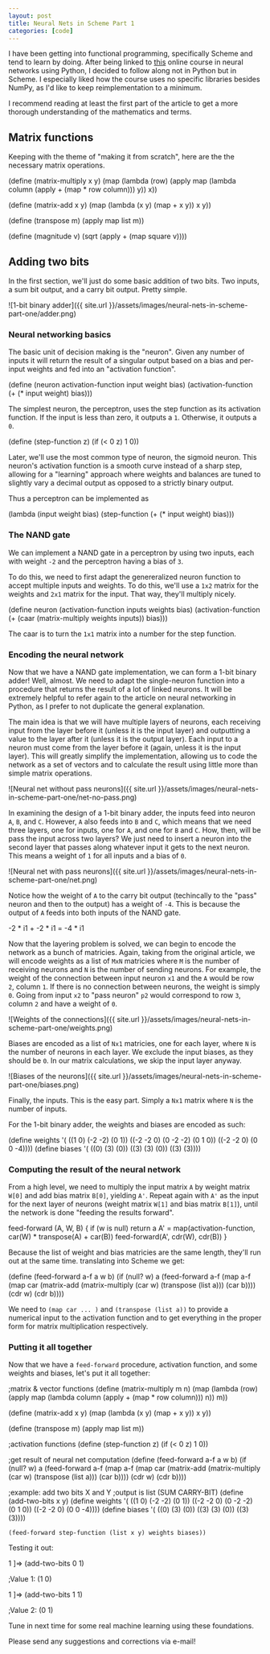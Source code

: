 ```yaml
---
layout: post
title: Neural Nets in Scheme Part 1
categories: [code]
---
```


I have been getting into functional programming, specifically Scheme and tend to learn by doing. After being linked to [this](http://neuralnetworksanddeeplearning.com/chap1.html) online course in neural networks using Python, I decided to follow along not in Python but in Scheme. I especially liked how the course uses no specific libraries besides NumPy, as I'd like to keep reimplementation to a minimum.

I recommend reading at least the first part of the article to get a more thorough understanding of the mathematics and terms.

## Matrix functions

Keeping with the theme of "making it from scratch", here are the the necessary matrix operations.

  (define (matrix-multiply x y)
    (map (lambda (row) (apply map 
      (lambda column (apply + (map * row column))) y)) x))

  (define (matrix-add x y) (map (lambda (x y) (map + x y)) x y))

  (define (transpose m) 
    (apply map list m))

  (define (magnitude v) (sqrt (apply + (map square v))))

## Adding two bits

In the first section, we'll just do some basic addition of two bits. Two inputs, a sum bit output, and a carry bit output. Pretty simple.

![1-bit binary adder]({{ site.url }}/assets/images/neural-nets-in-scheme-part-one/adder.png)

### Neural networking basics

The basic unit of decision making is the "neuron". Given any number of inputs it will return the result of a singular output based on a bias and per-input weights and fed into an "activation function".

  (define (neuron activation-function input weight bias)
    (activation-function (+ (* input weight) bias)))

The simplest neuron, the perceptron, uses the step function as its activation function. If the input is less than zero, it outputs a `1`. Otherwise, it outputs a `0`. 

  (define (step-function z)
    (if (< 0 z) 1 0))

Later, we'll use the most common type of neuron, the sigmoid neuron. This neuron's activation function is a smooth curve instead of a sharp step, allowing for a "learning" approach where weights and balances are tuned to slightly vary a decimal output as opposed to a strictly binary output.

Thus a perceptron can be implemented as 

  (lambda (input weight bias)
    (step-function (+ (* input weight) bias)))

### The NAND gate

We can implement a NAND gate in a perceptron by using two inputs, each with weight `-2` and the perceptron having a bias of `3`. 

To do this, we need to first adapt the genereralized neuron function to accept multiple inputs and weights. To do this, we'll use a `1x2` matrix for the weights and `2x1` matrix for the input. That way, they'll multiply nicely. 

  (define neuron (activation-function inputs weights bias)
    (activation-function (+ 
      (caar (matrix-multiply weights inputs))
      bias)))

The caar is to turn the `1x1` matrix into a number for the step function.

### Encoding the neural network

Now that we have a NAND gate implementation, we can form a 1-bit binary adder! Well, almost. We need to adapt the single-neuron function into a procedure that returns the result of a lot of linked neurons. It will be extremely helpful to refer again to the article on neural networking in Python, as I prefer to not duplicate the general explanation. 

The main idea is that we will have multiple layers of neurons, each receiving input from the layer before it (unless it is the input layer) and outputting a value to the layer after it (unless it is the output layer). Each input to a neuron must come from the layer before it (again, unless it is the input layer). This will greatly simplify the implementation, allowing us to code the network as a set of vectors and to calculate the result using little more than simple matrix operations. 

![Neural net without pass neurons]({{ site.url }}/assets/images/neural-nets-in-scheme-part-one/net-no-pass.png)

In examining the design of a 1-bit binary adder, the inputs feed into neuron `A`, `B`, and `C`. However, `A` also feeds into `B` and `C`, which means that we need three layers, one for inputs, one for `A`, and one for `B` and `C`. How, then, will be pass the input across two layers? We just need to insert a neuron into the second layer that passes along whatever input it gets to the next neuron. This means a weight of `1` for all inputs and a bias of `0`.

![Neural net with pass neurons]({{ site.url }}/assets/images/neural-nets-in-scheme-part-one/net.png)

Notice how the weight of `A` to the carry bit output (techincally to the "pass" neuron and then to the output) has a weight of `-4`. This is because the output of `A` feeds into both inputs of the NAND gate.

  -2 * i1 + -2 * i1 = -4 * i1

Now that the layering problem is solved, we can begin to encode the network as a bunch of matricies. Again, taking from the original article, we will encode weights as a list of `MxN` matricies where `M` is the number of receiving neurons and `N` is the number of sending neurons. For example, the weight of the connection between input neuron `x1` and the `A` would be row `2`, column `1`. If there is no connection between neurons, the weight is simply `0`. Going from input `x2` to "pass neuron" `p2` would correspond to row `3`, column `2` and have a weight of `0`.

![Weights of the connections]({{ site.url }}/assets/images/neural-nets-in-scheme-part-one/weights.png)

Biases are encoded as a list of `Nx1` matricies, one for each layer, where `N` is the number of neurons in each layer. We exclude the input biases, as they should be `0`. In our matrix calculations, we skip the input layer anyway. 

![Biases of the neurons]({{ site.url }}/assets/images/neural-nets-in-scheme-part-one/biases.png)

Finally, the inputs. This is the easy part. Simply a `Nx1` matrix where `N` is the number of inputs.

For the 1-bit binary adder, the weights and biases are encoded as such:

  (define weights '(
    ((1 0) (-2 -2) (0 1)) 
    ((-2 -2 0) (0 -2 -2) (0 1 0)) 
    ((-2 -2 0) (0 0 -4))))
  (define biases '(
    ((0) (3) (0)) 
    ((3) (3) (0)) 
    ((3) (3))))

### Computing the result of the neural network

From a high level, we need to multiply the input matrix `A` by weight matrix `W[0]` and add bias matrix `B[0]`, yielding `A'`. Repeat again with `A'` as the input for the next layer of neurons (weight matrix `W[1]` and bias matrix `B[1]`), until the network is done "feeding the results forward".

  feed-forward (A, W, B) {
    if (w is null) return a
    A' = map(activation-function, car(W) * transpose(A) + car(B))
    feed-forward(A', cdr(W), cdr(B))
  }

Because the list of weight and bias matricies are the same length, they'll run out at the same time. translating into Scheme we get:

  (define (feed-forward a-f a w b)
    (if (null? w) a
      (feed-forward 
        a-f 
        (map a-f (map car 
          (matrix-add 
            (matrix-multiply 
              (car w) (transpose (list a))) 
              (car b)))) 
            (cdr w) 
        (cdr b))))

We need to `(map car ... )` and `(transpose (list a))` to provide a numerical input to the activation function and to get everything in the proper form for matrix multiplication respectively.

### Putting it all together

Now that we have a `feed-forward` procedure, activation function, and some weights and biases, let's put it all together:

  ;matrix & vector functions
  (define (matrix-multiply m n)
    (map (lambda (row) (apply map 
      (lambda column (apply + (map * row column))) n)) m))

  (define (matrix-add x y) (map (lambda (x y) (map + x y)) x y))

  (define (transpose m) 
    (apply map list m))
   
  ;activation functions
  (define (step-function z)
    (if (< 0 z) 1 0))

  ;get result of neural net computation
  (define (feed-forward a-f a w b)
    (if (null? w) a
      (feed-forward 
        a-f 
        (map a-f (map car 
          (matrix-add 
            (matrix-multiply 
              (car w) (transpose (list a))) 
              (car b)))) 
            (cdr w) 
        (cdr b))))

  ;example: add two bits X and Y
  ;output is list (SUM CARRY-BIT)
  (define (add-two-bits x y)
    (define weights '(
      ((1 0) (-2 -2) (0 1)) 
      ((-2 -2 0) (0 -2 -2) (0 1 0)) 
      ((-2 -2 0) (0 0 -4))))
    (define biases '(
      ((0) (3) (0)) 
      ((3) (3) (0)) 
      ((3) (3))))

    (feed-forward step-function (list x y) weights biases))

Testing it out:

  1 ]=> (add-two-bits 0 1)

  ;Value 1: (1 0)

  1 ]=> (add-two-bits 1 1)

  ;Value 2: (0 1)

Tune in next time for some real machine learning using these foundations.

Please send any suggestions and corrections via e-mail!
